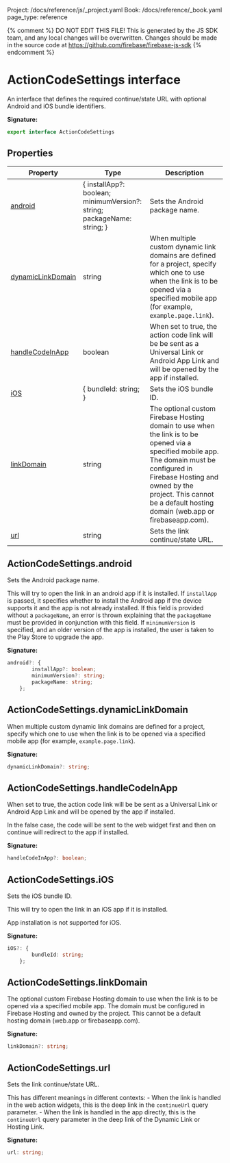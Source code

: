 Project: /docs/reference/js/_project.yaml
Book: /docs/reference/_book.yaml
page_type: reference

{% comment %}
DO NOT EDIT THIS FILE!
This is generated by the JS SDK team, and any local changes will be
overwritten. Changes should be made in the source code at
https://github.com/firebase/firebase-js-sdk
{% endcomment %}

# ActionCodeSettings interface
An interface that defines the required continue/state URL with optional Android and iOS bundle identifiers.

<b>Signature:</b>

```typescript
export interface ActionCodeSettings 
```

## Properties

|  Property | Type | Description |
|  --- | --- | --- |
|  [android](./auth.actioncodesettings.md#actioncodesettingsandroid) | { installApp?: boolean; minimumVersion?: string; packageName: string; } | Sets the Android package name. |
|  [dynamicLinkDomain](./auth.actioncodesettings.md#actioncodesettingsdynamiclinkdomain) | string | When multiple custom dynamic link domains are defined for a project, specify which one to use when the link is to be opened via a specified mobile app (for example, <code>example.page.link</code>). |
|  [handleCodeInApp](./auth.actioncodesettings.md#actioncodesettingshandlecodeinapp) | boolean | When set to true, the action code link will be be sent as a Universal Link or Android App Link and will be opened by the app if installed. |
|  [iOS](./auth.actioncodesettings.md#actioncodesettingsios) | { bundleId: string; } | Sets the iOS bundle ID. |
|  [linkDomain](./auth.actioncodesettings.md#actioncodesettingslinkdomain) | string | The optional custom Firebase Hosting domain to use when the link is to be opened via a specified mobile app. The domain must be configured in Firebase Hosting and owned by the project. This cannot be a default hosting domain (web.app or firebaseapp.com). |
|  [url](./auth.actioncodesettings.md#actioncodesettingsurl) | string | Sets the link continue/state URL. |

## ActionCodeSettings.android

Sets the Android package name.

This will try to open the link in an android app if it is installed. If `installApp` is passed, it specifies whether to install the Android app if the device supports it and the app is not already installed. If this field is provided without a `packageName`<!-- -->, an error is thrown explaining that the `packageName` must be provided in conjunction with this field. If `minimumVersion` is specified, and an older version of the app is installed, the user is taken to the Play Store to upgrade the app.

<b>Signature:</b>

```typescript
android?: {
        installApp?: boolean;
        minimumVersion?: string;
        packageName: string;
    };
```

## ActionCodeSettings.dynamicLinkDomain

When multiple custom dynamic link domains are defined for a project, specify which one to use when the link is to be opened via a specified mobile app (for example, `example.page.link`<!-- -->).

<b>Signature:</b>

```typescript
dynamicLinkDomain?: string;
```

## ActionCodeSettings.handleCodeInApp

When set to true, the action code link will be be sent as a Universal Link or Android App Link and will be opened by the app if installed.

In the false case, the code will be sent to the web widget first and then on continue will redirect to the app if installed.

<b>Signature:</b>

```typescript
handleCodeInApp?: boolean;
```

## ActionCodeSettings.iOS

Sets the iOS bundle ID.

This will try to open the link in an iOS app if it is installed.

App installation is not supported for iOS.

<b>Signature:</b>

```typescript
iOS?: {
        bundleId: string;
    };
```

## ActionCodeSettings.linkDomain

The optional custom Firebase Hosting domain to use when the link is to be opened via a specified mobile app. The domain must be configured in Firebase Hosting and owned by the project. This cannot be a default hosting domain (web.app or firebaseapp.com).

<b>Signature:</b>

```typescript
linkDomain?: string;
```

## ActionCodeSettings.url

Sets the link continue/state URL.

This has different meanings in different contexts: - When the link is handled in the web action widgets, this is the deep link in the `continueUrl` query parameter. - When the link is handled in the app directly, this is the `continueUrl` query parameter in the deep link of the Dynamic Link or Hosting Link.

<b>Signature:</b>

```typescript
url: string;
```
